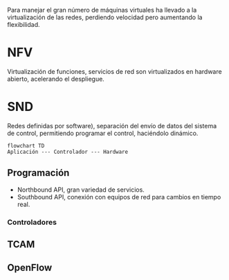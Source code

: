 Para manejar el gran número de máquinas virtuales ha llevado a la virtualización de las redes, perdiendo velocidad pero aumentando la flexibilidad.
# NFV
Virtualización de funciones, servicios de red son virtualizados en hardware abierto, acelerando el despliegue.
# SND
Redes definidas por software), separación del envío de datos del sistema de control, permitiendo programar el control, haciéndolo dinámico.
```mermaid
flowchart TD
Aplicación --- Controlador --- Hardware
```
## Programación
- Northbound API, gran variedad de servicios.
- Southbound API, conexión con equipos de red para cambios en tiempo real.
### Controladores
## TCAM
## OpenFlow
